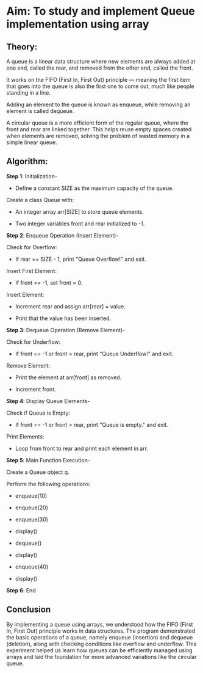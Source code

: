 # Aim: To study and implement Queue implementation using array

## Theory:

A queue is a linear data structure where new elements are always added at one end, called the rear, and removed from the other end, called the front.

It works on the FIFO (First In, First Out) principle — meaning the first item that goes into the queue is also the first one to come out, much like people standing in a line.

Adding an element to the queue is known as enqueue, while removing an element is called dequeue.

A circular queue is a more efficient form of the regular queue, where the front and rear are linked together. This helps reuse empty spaces created when elements are removed, solving the problem of wasted memory in a simple linear queue.

## Algorithm:

**Step 1**: Initialization-

- Define a constant SIZE as the maximum capacity of the queue.

Create a class Queue with:

- An integer array arr[SIZE] to store queue elements.

- Two integer variables front and rear initialized to -1.

**Step 2**: Enqueue Operation (Insert Element)-

Check for Overflow:

- If rear == SIZE - 1, print "Queue Overflow!" and exit.

Insert First Element:

- If front == -1, set front = 0.

Insert Element:

- Increment rear and assign arr[rear] = value.

- Print that the value has been inserted.

**Step 3**: Dequeue Operation (Remove Element)-

Check for Underflow:

- If front == -1 or front > rear, print "Queue Underflow!" and exit.

Remove Element:

- Print the element at arr[front] as removed.

- Increment front.

**Step 4**: Display Queue Elements-

Check if Queue is Empty:

- If front == -1 or front > rear, print "Queue is empty." and exit.

Print Elements:

- Loop from front to rear and print each element in arr.

**Step 5**: Main Function Execution-

Create a Queue object q.

Perform the following operations:

- enqueue(10)

- enqueue(20)

- enqueue(30)

- display()

- dequeue()

- display()

- enqueue(40)

- display()

**Step 6**: End

## Conclusion

By implementing a queue using arrays, we understood how the FIFO (First In, First Out) principle works in data structures.
The program demonstrated the basic operations of a queue, namely enqueue (insertion) and dequeue (deletion), along with checking conditions like overflow and underflow. 
This experiment helped us learn how queues can be efficiently managed using arrays and laid the foundation for more advanced variations like the circular queue.

